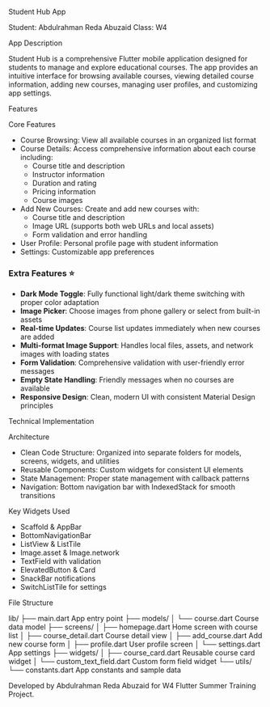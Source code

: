 Student Hub App

Student: Abdulrahman Reda Abuzaid
Class: W4

App Description

Student Hub is a comprehensive Flutter mobile application designed for students to manage and explore educational courses. The app provides an intuitive interface for browsing available courses, viewing detailed course information, adding new courses, managing user profiles, and customizing app settings.

Features

 Core Features
- Course Browsing: View all available courses in an organized list format
- Course Details: Access comprehensive information about each course including:
  - Course title and description
  - Instructor information
  - Duration and rating
  - Pricing information
  - Course images
- Add New Courses: Create and add new courses with:
  - Course title and description
  - Image URL (supports both web URLs and local assets)
  - Form validation and error handling
- User Profile: Personal profile page with student information
- Settings: Customizable app preferences

### Extra Features ⭐
- **Dark Mode Toggle**: Fully functional light/dark theme switching with proper color adaptation
- **Image Picker**: Choose images from phone gallery or select from built-in assets
- **Real-time Updates**: Course list updates immediately when new courses are added
- **Multi-format Image Support**: Handles local files, assets, and network images with loading states
- **Form Validation**: Comprehensive validation with user-friendly error messages
- **Empty State Handling**: Friendly messages when no courses are available
- **Responsive Design**: Clean, modern UI with consistent Material Design principles

Technical Implementation

 Architecture
- Clean Code Structure: Organized into separate folders for models, screens, widgets, and utilities
- Reusable Components: Custom widgets for consistent UI elements
- State Management: Proper state management with callback patterns
- Navigation: Bottom navigation bar with IndexedStack for smooth transitions

 Key Widgets Used
- Scaffold & AppBar
- BottomNavigationBar
- ListView & ListTile
- Image.asset & Image.network
- TextField with validation
- ElevatedButton & Card
- SnackBar notifications
- SwitchListTile for settings

 File Structure

lib/
├── main.dart                  App entry point
├── models/
│   └── course.dart           Course data model
├── screens/
│   ├── homepage.dart         Home screen with course list
│   ├── course_detail.dart    Course detail view
│   ├── add_course.dart       Add new course form
│   ├── profile.dart          User profile screen
│   └── settings.dart         App settings
├── widgets/
│   ├── course_card.dart      Reusable course card widget
│   └── custom_text_field.dart  Custom form field widget
└── utils/
    └── constants.dart        App constants and sample data


Developed by Abdulrahman Reda Abuzaid for W4 Flutter Summer Training Project.
